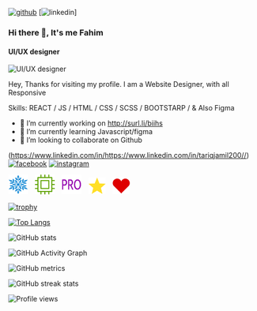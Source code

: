 [<img src='https://cdn.jsdelivr.net/npm/simple-icons@3.0.1/icons/github.svg' alt='github' height='40'>](https://github.com/https://github.com/Fahim9690)  [<img src='https://cdn.jsdelivr.net/npm/simple-icons@3.0.1/icons/linkedin.svg' alt='linkedin' height='40'>]
### Hi there 👋, It's me Fahim
#### UI/UX designer
![UI/UX designer](https://media-exp1.licdn.com/dms/image/C4E22AQEvD-eNgPU87w/feedshare-shrink_800/0/1644132054340?e=1648080000&v=beta&t=8aO6mW-zJs1G8nWiFi5iYy6YCUDV2USgP4MhWvuUlcM)

Hey, Thanks for visiting my profile.
 I am a Website Designer,
with all Responsive


Skills:  REACT / JS / HTML / CSS / SCSS / BOOTSTARP / & Also Figma 

- 🔭 I’m currently working on http://surl.li/biihs 
- 🌱 I’m currently learning Javascript/figma 
- 👯 I’m looking to collaborate on Github 


(https://www.linkedin.com/in/https://www.linkedin.com/in/tariqjamil200//)  [<img src='https://cdn.jsdelivr.net/npm/simple-icons@3.0.1/icons/facebook.svg' alt='facebook' height='40'>](https://www.facebook.com/https://www.facebook.com/tariqjamil200)  [<img src='https://cdn.jsdelivr.net/npm/simple-icons@3.0.1/icons/instagram.svg' alt='instagram' height='40'>](https://www.instagram.com/https://www.instagram.com/tariqjamil200//)  

<a href='https://archiveprogram.github.com/'><img src='https://raw.githubusercontent.com/acervenky/animated-github-badges/master/assets/acbadge.gif' width='40' height='40'></a> <a href='https://docs.github.com/en/developers'><img src='https://raw.githubusercontent.com/acervenky/animated-github-badges/master/assets/devbadge.gif' width='40' height='40'></a> <a href='https://github.com/pricing'><img src='https://raw.githubusercontent.com/acervenky/animated-github-badges/master/assets/pro.gif' width='40' height='40'></a> <a href='https://stars.github.com/'><img src='https://raw.githubusercontent.com/acervenky/animated-github-badges/master/assets/starbadge.gif' width='35' height='35'></a> <a href='https://docs.github.com/en/github/supporting-the-open-source-community-with-github-sponsors'><img src='https://raw.githubusercontent.com/acervenky/animated-github-badges/master/assets/sponsorbadge.gif' width='35' height='35'></a> 

[![trophy](https://github-profile-trophy.vercel.app/?username=https://github.com/Fahim9690)](https://github.com/ryo-ma/github-profile-trophy)

[![Top Langs](https://github-readme-stats.vercel.app/api/top-langs/?username=https://github.com/Fahim9690)](https://github.com/anuraghazra/github-readme-stats)

![GitHub stats](https://github-readme-stats.vercel.app/api?username=https://github.com/Fahim9690&show_icons=true&count_private=true)  

![GitHub Activity Graph](https://activity-graph.herokuapp.com/graph?username=https://github.com/Fahim9690)  

![GitHub metrics](https://metrics.lecoq.io/https://github.com/Fahim9690)  

![GitHub streak stats](https://github-readme-streak-stats.herokuapp.com/?user=https://github.com/Fahim9690)  

![Profile views](https://gpvc.arturio.dev/https://github.com/Fahim9690)  


